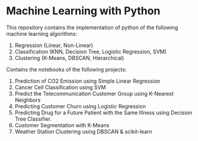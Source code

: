 # Machine Learning with Python
This repository contains the implementation of python of the following machine learning algorithms:
1. Regression (Linear, Non-Linear)
2. Classification (KNN, Decision Tree, Logistic Regression, SVM)
3. Clustering (K-Means, DBSCAN, Hierarchical)

Contains the notebooks of the  following projects:
1. Prediction of CO2 Emission using Simple Linear Regression
2. Cancer Cell Classification using SVM
3. Predict the Telecommunication Customer Group using K-Nearest Neighbors
4. Predicting Customer Churn using Logistic Regression
5. Predicting Drug for a Future Patient with the Same Illness using Decision Tree Classifier.
6. Customer Segmentation with K-Means
7. Weather Station Clustering using DBSCAN & scikit-learn
